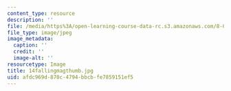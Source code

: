 ```yaml
---
content_type: resource
description: ''
file: /media/https%3A/open-learning-course-data-rc.s3.amazonaws.com/8-02-physics-ii-electricity-and-magnetism-spring-2007/afdc969d870c4794bbcbfe7859151ef5_14fallingmagthumb.jpg
file_type: image/jpeg
image_metadata:
  caption: ''
  credit: ''
  image-alt: ''
resourcetype: Image
title: 14fallingmagthumb.jpg
uid: afdc969d-870c-4794-bbcb-fe7859151ef5
---
```

